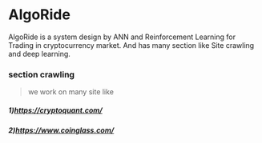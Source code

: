 # AlgoRide
AlgoRide is a system design by ANN and Reinforcement Learning for Trading in cryptocurrency market. And has many section like Site crawling and deep learning.


### section crawling
> we work on many site like 
##### 1)https://cryptoquant.com/
##### 2)https://www.coinglass.com/
